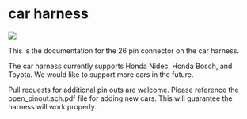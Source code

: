 car harness
===

<img src="https://github.com/commaai/neo/blob/master/car_harness/black_panda_harness.jpg">

This is the documentation for the 26 pin connector on the car harness.

The car harness currently supports Honda Nidec, Honda Bosch, and Toyota. We would like to support more cars in the future.

Pull requests for additional pin outs are welcome. Please reference the open_pinout.sch.pdf file for adding new cars. This will guarantee the harness will work properly.

